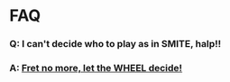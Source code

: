 # FAQ

### Q: I can't decide who to play as in SMITE, halp!!

### A: [Fret no more, let the WHEEL decide!](https://smitewheel.github.io)
